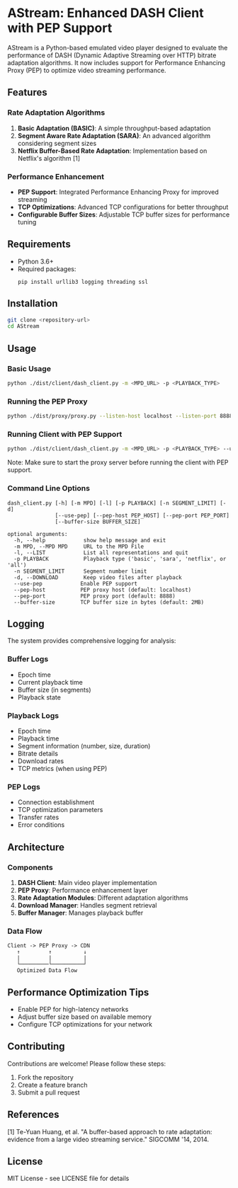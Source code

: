 # AStream: Enhanced DASH Client with PEP Support

AStream is a Python-based emulated video player designed to evaluate the performance of DASH (Dynamic Adaptive Streaming over HTTP) bitrate adaptation algorithms. It now includes support for Performance Enhancing Proxy (PEP) to optimize video streaming performance.

## Features

### Rate Adaptation Algorithms
1. **Basic Adaptation (BASIC)**: A simple throughput-based adaptation
2. **Segment Aware Rate Adaptation (SARA)**: An advanced algorithm considering segment sizes
3. **Netflix Buffer-Based Rate Adaptation**: Implementation based on Netflix's algorithm [1]

### Performance Enhancement
- **PEP Support**: Integrated Performance Enhancing Proxy for improved streaming
- **TCP Optimizations**: Advanced TCP configurations for better throughput
- **Configurable Buffer Sizes**: Adjustable TCP buffer sizes for performance tuning

## Requirements
- Python 3.6+
- Required packages:
  ```
  pip install urllib3 logging threading ssl
  ```

## Installation
```bash
git clone <repository-url>
cd AStream
```

## Usage

### Basic Usage
```bash
python ./dist/client/dash_client.py -m <MPD_URL> -p <PLAYBACK_TYPE>
```

### Running the PEP Proxy
```bash
python ./dist/proxy/proxy.py --listen-host localhost --listen-port 8888 --target-host dash.akamaized.net --target-port 443
```

### Running Client with PEP Support
```bash
python ./dist/client/dash_client.py -m <MPD_URL> -p <PLAYBACK_TYPE> --use-pep --pep-host localhost --pep-port 8888
```

Note: Make sure to start the proxy server before running the client with PEP support.

### Command Line Options
```
dash_client.py [-h] [-m MPD] [-l] [-p PLAYBACK] [-n SEGMENT_LIMIT] [-d] 
               [--use-pep] [--pep-host PEP_HOST] [--pep-port PEP_PORT] 
               [--buffer-size BUFFER_SIZE]

optional arguments:
  -h, --help            show help message and exit
  -m MPD, --MPD MPD     URL to the MPD File
  -l, --LIST            List all representations and quit
  -p PLAYBACK           Playback type ('basic', 'sara', 'netflix', or 'all')
  -n SEGMENT_LIMIT      Segment number limit
  -d, --DOWNLOAD        Keep video files after playback
  --use-pep            Enable PEP support
  --pep-host           PEP proxy host (default: localhost)
  --pep-port           PEP proxy port (default: 8888)
  --buffer-size        TCP buffer size in bytes (default: 2MB)
```

## Logging
The system provides comprehensive logging for analysis:

### Buffer Logs
- Epoch time
- Current playback time
- Buffer size (in segments)
- Playback state

### Playback Logs
- Epoch time
- Playback time
- Segment information (number, size, duration)
- Bitrate details
- Download rates
- TCP metrics (when using PEP)

### PEP Logs
- Connection establishment
- TCP optimization parameters
- Transfer rates
- Error conditions

## Architecture

### Components
1. **DASH Client**: Main video player implementation
2. **PEP Proxy**: Performance enhancement layer
3. **Rate Adaptation Modules**: Different adaptation algorithms
4. **Download Manager**: Handles segment retrieval
5. **Buffer Manager**: Manages playback buffer

### Data Flow
```
Client -> PEP Proxy -> CDN
   ↑         ↑          ↓
   |         |          |
   └─────────└──────────┘
   Optimized Data Flow
```

## Performance Optimization Tips
- Enable PEP for high-latency networks
- Adjust buffer size based on available memory
- Configure TCP optimizations for your network

## Contributing
Contributions are welcome! Please follow these steps:
1. Fork the repository
2. Create a feature branch
3. Submit a pull request

## References
[1] Te-Yuan Huang, et al. "A buffer-based approach to rate adaptation: evidence from a large video streaming service." SIGCOMM '14, 2014.

## License
MIT License - see LICENSE file for details